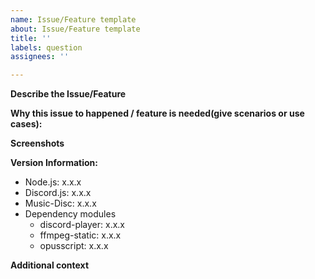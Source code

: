 ```yaml
---
name: Issue/Feature template
about: Issue/Feature template
title: ''
labels: question
assignees: ''

---
```


**Describe the Issue/Feature**
<!-- A clear and concise description of what the Issue/Feature is. -->

**Why this issue to happened / feature is needed(give scenarios or use cases):**
<!-- Can do something. -->

**Screenshots**
<!-- If applicable, add screenshots to help explain your problem. -->

**Version Information:**
 - Node.js: x.x.x
 - Discord.js: x.x.x
 - Music-Disc: x.x.x
 - Dependency modules
     * discord-player: x.x.x
     * ffmpeg-static: x.x.x
     * opusscript: x.x.x

**Additional context**
<!-- Add any other context about the problem here. -->
